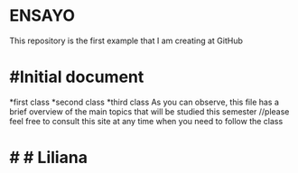 # ENSAYO
This repository is the first example that I am creating at GitHub 
# #Initial document
*first class
*second class
*third class
As you can observe, this file has a brief overview of the main topics that will be studied this semester
//please feel free to consult this site at any time when you need to follow the class
# # # Liliana
